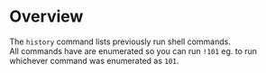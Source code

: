 # Overview

The `history` command lists previously run shell commands.  
All commands have are enumerated so you can run `!101` eg. to run whichever command was enumerated as `101`.
